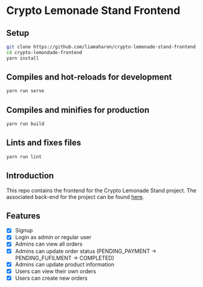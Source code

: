 # Crypto Lemonade Stand Frontend

## Setup

```bash
git clone https://github.com/liamaharon/crypto-lemonade-stand-frontend.git
cd crypto-lemondade-frontend
yarn install
```

## Compiles and hot-reloads for development

```bash
yarn run serve
```

## Compiles and minifies for production

```bash
yarn run build
```

## Lints and fixes files

```bash
yarn run lint
```

## Introduction

This repo contains the frontend for the Crypto Lemonade Stand project. The associated back-end for the project can be found [here](https://github.com/liamaharon/crypto-lemonade-stand-frontend).

## Features

- [x] Signup
- [x] Login as admin or regular user
- [x] Admins can view all orders
- [x] Admins can update order status (PENDING_PAYMENT -> PENDING_FUFILMENT -> COMPLETED)
- [x] Admins can update product information
- [x] Users can view their own orders
- [x] Users can create new orders
